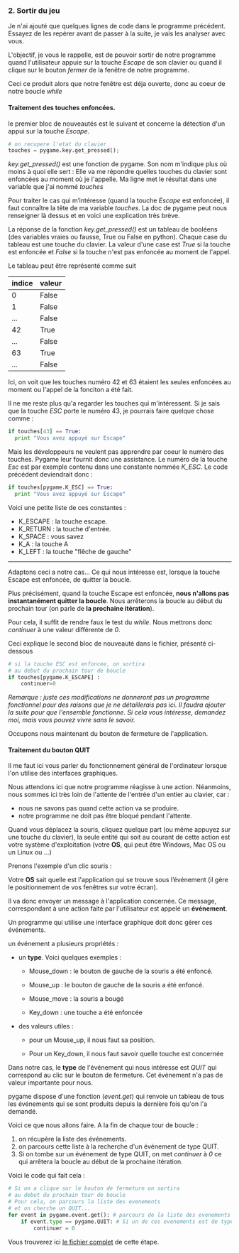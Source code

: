 

### 2. Sortir du jeu
Je n'ai ajouté que quelques lignes de code dans le programme précédent.
Essayez de les repérer avant de passer à la suite,
je vais les analyser avec vous.

L'objectif, je vous le rappelle, est de pouvoir
sortir de notre programme quand l'utilisateur
appuie sur la touche *Escape* de son clavier
ou quand il clique sur le bouton *fermer*
de la fenêtre de notre programme.

Ceci ce produit alors que notre fenêtre est déja ouverte, donc au coeur de notre boucle *while*

#### Traitement des touches enfoncées.

le premier bloc de nouveautés est le suivant et concerne la détection d'un appui sur la touche *Escape*.

```python
# on recupere l'etat du clavier
touches = pygame.key.get_pressed();
```
*key.get_pressed()* est une fonction de pygame. Son nom m'indique plus où moins à quoi elle sert : Elle va me répondre quelles touches du clavier sont enfoncées au moment où je l'appelle.
Ma ligne met le résultat dans une variable que j'ai nommé *touches*

Pour traiter le cas qui m’intéresse (quand la touche *Escape* est enfoncée), il faut connaître la tête de ma variable *touches*. La doc de pygame peut nous renseigner là dessus et en voici une explication très brève.

La réponse de la fonction *key.get_pressed()* est un tableau de booléens (des variables vraies ou fausse, True ou False en python). Chaque case du tableau est une touche du clavier. La valeur d'une case est *True* si la touche est enfoncée et *False* si la touche n'est pas enfoncée au moment de l'appel.

Le tableau peut être représenté comme suit

| indice | valeur |
|---|---|
|0|False|
|1|False|
|...| False|
|42| True |
|...|False|
|63|True|
|...|False|

Ici, on voit que les touches numéro 42 et 63 étaient
les seules enfoncées au moment ou l'appel de la fonciton a été fait.

Il ne me reste plus qu'a regarder les touches qui m'intéressent. Si je sais que la touche *ESC* porte le numéro 43, je pourrais faire quelque chose comme :
```python
if touches[43] == True:
  print "Vous avez appuyé sur Escape"
```
Mais les développeurs ne veulent pas apprendre par coeur le numéro des touches. Pygame leur fournit donc une assistance. Le numéro de la touche *Esc* est par exemple contenu dans une constante nommée *K_ESC*.
Le code précédent deviendrait donc :
```python
if touches[pygame.K_ESC] == True:
  print "Vous avez appuyé sur Escape"
```
Voici une petite liste de ces constantes :

- K_ESCAPE : la touche escape.
- K_RETURN : la touche d'entrée.
- K_SPACE : vous savez
- K_A : la touche A
- K_LEFT : la touche "flêche de gauche"

--------------

Adaptons ceci a notre cas...
Ce qui nous intéresse est, lorsque la touche Escape est enfoncée, de quitter la boucle.

Plus précisément, quand la touche Escape est enfoncée, **nous n'allons pas instantanément quitter la boucle**. Nous arrêterons la boucle au début du prochain tour (on parle de **la prochaine itération**).

Pour cela, il suffit de rendre faux le test du *while*. Nous mettrons donc *continuer* à une valeur différente de *0*.

Ceci explique le second bloc de nouveauté dans le fichier, présenté ci-dessous

```python
# si la touche ESC est enfoncee, on sortira
# au debut du prochain tour de boucle
if touches[pygame.K_ESCAPE] :
    continuer=0
```

*Remarque : juste ces modifications ne donneront pas un programme fonctionnel pour des raisons que je ne détaillerais pas ici. Il faudra ajouter la suite pour que l'ensemble fonctionne. Si cela vous intéresse, demandez moi, mais vous pouvez vivre sans le savoir.*

Occupons nous maintenant du bouton de fermeture de l'application.

#### Traitement du bouton QUIT

Il me faut ici vous parler du fonctionnement général de l'ordinateur lorsque l'on utilise des interfaces graphiques.

Nous attendons ici que notre programme réagisse à une action. Néanmoins, nous sommes ici très loin de l'attente de l'entrée d'un entier au clavier, car :

- nous ne savons pas quand cette action va se produire.
- notre programme ne doit pas être bloqué pendant l'attente.


Quand vous déplacez la souris, cliquez quelque part (ou même appuyez sur une touche du clavier), la seule entité qui soit au courant de cette action est votre système d'exploitation (votre **OS**, qui peut être Windows, Mac OS ou un Linux ou ...)

Prenons l'exemple d'un clic souris :

Votre **OS** sait quelle est l'application qui se trouve sous l’événement (il gère le positionnement de vos fenêtres sur votre écran).

Il va donc envoyer un message à l'application concernée.
Ce message, correspondant à une action faite par
l'utilisateur est appelé un **événement**.

Un programme qui utilise une interface graphique doit donc gérer ces événements.

un événement a plusieurs propriétés :
- un **type**. Voici quelques exemples :

  - Mouse_down : le bouton de gauche de la souris a été enfoncé.

  - Mouse_up : le bouton de gauche de la souris a été enfoncé.

  - Mouse_move : la souris a bougé

  - Key_down : une touche a été enfoncée


- des valeurs utiles :

  - pour un Mouse_up, il nous faut sa position.

  - Pour un Key_down, il nous faut savoir quelle touche est concernée

Dans notre cas, le **type** de l'événement qui nous intéresse est *QUIT* qui correspond au clic sur le bouton de fermeture. Cet événement n'a pas de valeur importante pour nous.

pygame dispose d'une fonction (*event.get*) qui renvoie un tableau de tous les événements qui se sont produits depuis la dernière fois qu'on l'a demandé.

Voici ce que nous allons faire.
A la fin de chaque tour de boucle :

1. on récupère la liste des événements.
2. on parcours cette liste à la recherche d'un événement de type QUIT.
3. Si on tombe sur un événement de type QUIT, on met *continuer* à *0* ce qui arrêtera la boucle au début de la prochaine itération.

Voici le code qui fait cela :

```python
# Si on a clique sur le bouton de fermeture on sortira
# au debut du prochain tour de boucle
# Pour cela, on parcours la liste des evenements
# et on cherche un QUIT...
for event in pygame.event.get(): # parcours de la liste des evenements recus
    if event.type == pygame.QUIT: # Si un de ces evenements est de type QUIT
        continuer = 0
```

Vous trouverez ici [le fichier complet](../Sources/02_escape.py) de cette étape.
